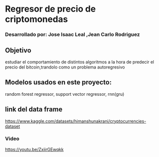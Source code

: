 # Regresor de precio de criptomonedas


### Desarrollado por: Jose Isaac Leal ,Jean Carlo Rodriguez
## Objetivo
estudiar el comportamiento de distintos algoritmos a la hora de predecir el precio del bitcoin,trandolo como un problema autoregresivo 
## Modelos usados en este proyecto:
random forest regressor,
support vector regressor,
rnn(gru)
## link del data frame
https://www.kaggle.com/datasets/himanshunakrani/cryptocurrencies-dataset
### Video
https://youtu.be/ZxiirGEwqkk

